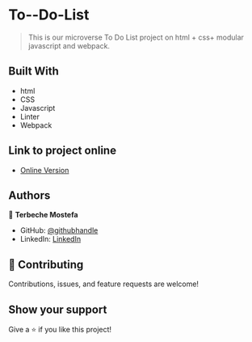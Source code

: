 # To--Do-List

> This is our microverse To Do List project on html + css+ modular javascript and webpack.

## Built With

- html
- CSS
- Javascript
- Linter
- Webpack

## Link to project online
- [Online Version](https://terbeche.github.io/To--Do-List/)


## Authors

👤 **Terbeche Mostefa**

- GitHub: [@githubhandle](https://github.com/Terbeche)
- LinkedIn: [LinkedIn](https://www.linkedin.com/in/mustapha-terbeche/)


## 🤝 Contributing

Contributions, issues, and feature requests are welcome!

## Show your support

Give a ⭐️ if you like this project!
